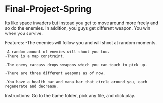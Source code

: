 # Final-Project-Spring
Its like space invaders but instead you get to move around more freely and so do the enemies. In addition, you guys get different weapon. You win when you survive.

Features:
	-The enemies will follow you and will shoot at random moments.

	-A random amount of enemies will shoot you too. 
	-There is a map constraint.

	-The enemy carcass drops weapons which you can touch to pick up.

	-There are three different weapons as of now.

	-You have a health bar and mana bar that circle around you, each regenerate and decrease.

Instructions:
	Go to the Game folder, pick any file, and click play.
